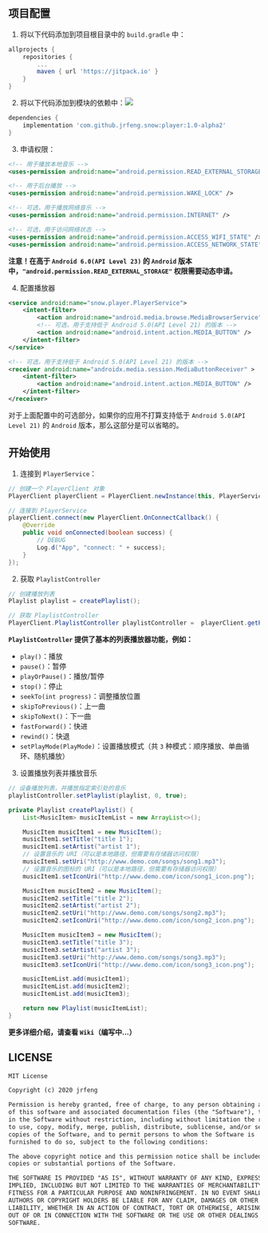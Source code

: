 ## 项目配置

1. 将以下代码添加到项目根目录中的 `build.gradle` 中：

```gradle
allprojects {
    repositories {
        ...
        maven { url 'https://jitpack.io' }
    }
}
```

2. 将以下代码添加到模块的依赖中：[![](https://jitpack.io/v/jrfeng/snow.svg)](https://jitpack.io/#jrfeng/snow)

```gradle
dependencies {
    implementation 'com.github.jrfeng.snow:player:1.0-alpha2'
}
```

3. 申请权限：

```xml
<!-- 用于播放本地音乐 -->
<uses-permission android:name="android.permission.READ_EXTERNAL_STORAGE"/>

<!-- 用于后台播放 -->
<uses-permission android:name="android.permission.WAKE_LOCK" />

<!-- 可选，用于播放网络音乐 -->
<uses-permission android:name="android.permission.INTERNET" />

<!-- 可选，用于访问网络状态 -->
<uses-permission android:name="android.permission.ACCESS_WIFI_STATE" />
<uses-permission android:name="android.permission.ACCESS_NETWORK_STATE" />
```

**注意！在高于 `Android 6.0(API Level 23)` 的 `Android` 版本中，`"android.permission.READ_EXTERNAL_STORAGE"` 权限需要动态申请。**

4. 配置播放器

```xml
<service android:name="snow.player.PlayerService">
    <intent-filter>
        <action android:name="android.media.browse.MediaBrowserService" />
        <!-- 可选，用于支持低于 Android 5.0(API Level 21) 的版本 -->
        <action android:name="android.intent.action.MEDIA_BUTTON" />
    </intent-filter>
</service>

<!-- 可选，用于支持低于 Android 5.0(API Level 21) 的版本 -->
<receiver android:name="androidx.media.session.MediaButtonReceiver" >
    <intent-filter>
        <action android:name="android.intent.action.MEDIA_BUTTON" />
    </intent-filter>
</receiver>
```

对于上面配置中的可选部分，如果你的应用不打算支持低于 `Android 5.0(API Level 21)` 的 `Android` 版本，那么这部分是可以省略的。

## 开始使用

1. 连接到 `PlayerService`：

```java
// 创建一个 PlayerClient 对象
PlayerClient playerClient = PlayerClient.newInstance(this, PlayerService.class);

// 连接到 PlayerService
playerClient.connect(new PlayerClient.OnConnectCallback() {
    @Override
    public void onConnected(boolean success) {
        // DEBUG
        Log.d("App", "connect: " + success);
    }
});
```

2. 获取 `PlaylistController`

```java
// 创建播放列表
Playlist playlist = createPlaylist();

// 获取 PlaylistController
PlayerClient.PlaylistController playlistController =  playerClient.getPlaylistController();
```

**`PlaylistController` 提供了基本的列表播放器功能，例如：**

* `play()`：播放
* `pause()`：暂停
* `playOrPause()`：播放/暂停
* `stop()`：停止
* `seekTo(int progress)`：调整播放位置
* `skipToPrevious()`：上一曲
* `skipToNext()`：下一曲
* `fastForward()`：快进
* `rewind()`：快退
* `setPlayMode(PlayMode)`：设置播放模式（共 `3` 种模式：顺序播放、单曲循环、随机播放）

3. 设置播放列表并播放音乐

```java
// 设备播放列表，并播放指定索引处的音乐
playlistController.setPlaylist(playlist, 0, true);

private Playlist createPlaylist() {
    List<MusicItem> musicItemList = new ArrayList<>();

    MusicItem musicItem1 = new MusicItem();
    musicItem1.setTitle("title 1");
    musicItem1.setArtist("artist 1");
    // 设置音乐的 URI（可以是本地路径，但需要有存储器访问权限）
    musicItem1.setUri("http://www.demo.com/songs/song1.mp3");
    // 设置音乐的图标的 URI（可以是本地路径，但需要有存储器访问权限）
    musicItem1.setIconUri("http://www.demo.com/icon/song1_icon.png");

    MusicItem musicItem2 = new MusicItem();
    musicItem2.setTitle("title 2");
    musicItem2.setArtist("artist 2");
    musicItem2.setUri("http://www.demo.com/songs/song2.mp3");
    musicItem2.setIconUri("http://www.demo.com/icon/song2_icon.png");

    MusicItem musicItem3 = new MusicItem();
    musicItem3.setTitle("title 3");
    musicItem3.setArtist("artist 3");
    musicItem3.setUri("http://www.demo.com/songs/song3.mp3");
    musicItem3.setIconUri("http://www.demo.com/icon/song3_icon.png");

    musicItemList.add(musicItem1);
    musicItemList.add(musicItem2);
    musicItemList.add(musicItem3);

    return new Playlist(musicItemList);
}
```

**更多详细介绍，请查看 `Wiki`（编写中...）**

## LICENSE

```txt
MIT License

Copyright (c) 2020 jrfeng

Permission is hereby granted, free of charge, to any person obtaining a copy
of this software and associated documentation files (the "Software"), to deal
in the Software without restriction, including without limitation the rights
to use, copy, modify, merge, publish, distribute, sublicense, and/or sell
copies of the Software, and to permit persons to whom the Software is
furnished to do so, subject to the following conditions:

The above copyright notice and this permission notice shall be included in all
copies or substantial portions of the Software.

THE SOFTWARE IS PROVIDED "AS IS", WITHOUT WARRANTY OF ANY KIND, EXPRESS OR
IMPLIED, INCLUDING BUT NOT LIMITED TO THE WARRANTIES OF MERCHANTABILITY,
FITNESS FOR A PARTICULAR PURPOSE AND NONINFRINGEMENT. IN NO EVENT SHALL THE
AUTHORS OR COPYRIGHT HOLDERS BE LIABLE FOR ANY CLAIM, DAMAGES OR OTHER
LIABILITY, WHETHER IN AN ACTION OF CONTRACT, TORT OR OTHERWISE, ARISING FROM,
OUT OF OR IN CONNECTION WITH THE SOFTWARE OR THE USE OR OTHER DEALINGS IN THE
SOFTWARE.
```